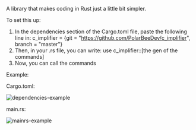 A library that makes coding in Rust just a little bit simpler. 

To set this up:
1. In the dependencies section of the Cargo.toml file, paste the following line in:
c_implifier = {git = "https://github.com/PolarBeeDev/c_implifier", branch = "master"}
2. Then, in your .rs file, you can write: use c_implifier::[the gen of the commands]
3. Now, you can call the commands

Example:

Cargo.toml:

![dependencies-example](https://github.com/user-attachments/assets/f6931e76-6eff-45ef-b15f-63706438de2b)

main.rs:

![mainrs-example](https://github.com/user-attachments/assets/3a15b58a-2d0f-4d29-81fa-0cd2cf1b9dd3)
